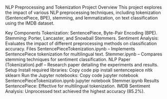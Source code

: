 NLP Preprocessing and Tokenization Project
Overview
This project explores the impact of various NLP preprocessing techniques, including tokenization (SentencePiece, BPE), stemming, and lemmatization, on text classification using the IMDB dataset.

Key Components
Tokenization: SentencePiece, Byte-Pair Encoding (BPE).
Stemming: Porter, Lancaster, and Snowball Stemmers.
Sentiment Analysis: Evaluates the impact of different preprocessing methods on classification accuracy.
Files
SentencePieceTokenization.ipynb – Implements SentencePiece tokenization for multilingual text.
Stemmer.ipynb – Compares stemming techniques for sentiment classification.
NLP Paper (Tokenization).pdf – Research paper detailing the experiments and results.
Setup
Install required libraries:
Copy code
pip install sentencepiece nltk sklearn
Run the Jupyter notebooks:
Copy code
jupyter notebook SentencePieceTokenization.ipynb
jupyter notebook Stemmer.ipynb
Results
SentencePiece: Effective for multilingual tokenization.
IMDB Sentiment Analysis: Unprocessed text achieved the highest accuracy (85.2%).

